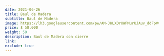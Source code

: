 ```yaml
---
date: 2021-06-26
title: Baul de Madera
subtitle: Baul de Madera
image: https://lh3.googleusercontent.com/pw/AM-JKLXOrUWPMurUJAuv_ddFpVvdvJVBAspNkGeCuPXmajCK2O7kZMiuKqfeBABX8JDcFL292dIH0twK74E94intLGSU8txul_8PWNEP4EQJa8b1kq_2_o3Y_DR84MHJPUS5psMy_-xdZbqZRImkqa_p4-xpNg=w830-h621-no?authuser=0
price: $ 50.000
weight: 50
description: Baul de Madera con cierre
link: 
exclude: true
---
```

